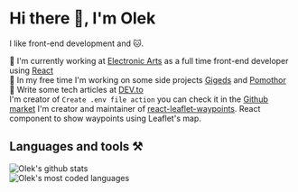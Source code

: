 # Hi there 👋, I'm Olek

I like front-end development and 🐱.

🔭 I'm currently working at [Electronic Arts](https://www.ea.com/) as a full time front-end developer using [React](https://reactjs.org)  
🌱 In my free time I'm working on some side projects [Gigeds](http://www.gigeds.live) and [Pomothor](https://pomothor-f46c3.firebaseapp.com)  
📝 Write some tech articles at [DEV.to](https://dev.to/ozaytsev86)  
I'm creator of `Create .env file action` you can check it in the [Github market](https://github.com/marketplace/actions/create-env-file-based-on-github-secrets)
I'm creator and maintainer of [react-leaflet-waypoints](https://www.npmjs.com/package/react-leaflet-waypoints). React component to show waypoints using Leaflet's map.
## Languages and tools ⚒️

![Olek's github stats](https://github-readme-stats.vercel.app/api?username=ozaytsev86&hide=contribs,prs&count_private=true&show_icons=true)  
![Olek's most coded languages](https://github-readme-stats.vercel.app/api/top-langs/?username=ozaytsev86)
